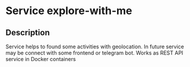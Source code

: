 # Service explore-with-me 

## Description

Service helps to found some activities with geolocation.
In future service may be connect with some frontend or telegram bot. 
Works as REST API service in Docker containers
